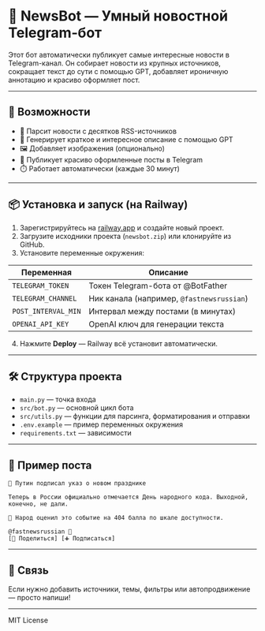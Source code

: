# 🤖 NewsBot — Умный новостной Telegram-бот

Этот бот автоматически публикует самые интересные новости в Telegram-канал. Он собирает новости из крупных источников, сокращает текст до сути с помощью GPT, добавляет ироничную аннотацию и красиво оформляет пост.

---

## 🚀 Возможности

- 📡 Парсит новости с десятков RSS-источников
- 🤖 Генерирует краткое и интересное описание с помощью GPT
- 🖼️ Добавляет изображения (опционально)
- 🎨 Публикует красиво оформленные посты в Telegram
- ⏱️ Работает автоматически (каждые 30 минут)

---

## 📦 Установка и запуск (на Railway)

1. Зарегистрируйтесь на [railway.app](https://railway.app/) и создайте новый проект.
2. Загрузите исходники проекта (`newsbot.zip`) или клонируйте из GitHub.
3. Установите переменные окружения:

| Переменная           | Описание                               |
|----------------------|----------------------------------------|
| `TELEGRAM_TOKEN`     | Токен Telegram-бота от @BotFather      |
| `TELEGRAM_CHANNEL`   | Ник канала (например, `@fastnewsrussian`) |
| `POST_INTERVAL_MIN`  | Интервал между постами (в минутах)     |
| `OPENAI_API_KEY`     | OpenAI ключ для генерации текста       |

4. Нажмите **Deploy** — Railway всё установит автоматически.

---

## 🛠 Структура проекта

- `main.py` — точка входа
- `src/bot.py` — основной цикл бота
- `src/utils.py` — функции для парсинга, форматирования и отправки
- `.env.example` — пример переменных окружения
- `requirements.txt` — зависимости

---

## 📲 Пример поста

```
📰 Путин подписал указ о новом празднике

Теперь в России официально отмечается День народного кода. Выходной, конечно, не дали.

🤖 Народ оценил это событие на 404 балла по шкале доступности.

@fastnewsrussian 📡
[🔁 Поделиться] [➕ Подписаться]
```

---

## 📧 Связь

Если нужно добавить источники, темы, фильтры или автопродвижение — просто напиши!

---

MIT License